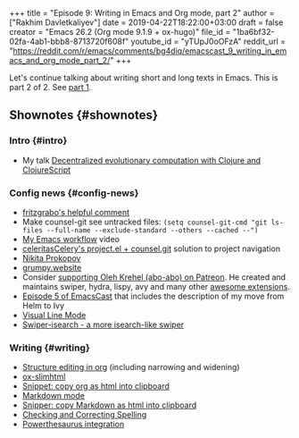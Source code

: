 +++
title = "Episode 9: Writing in Emacs and Org mode, part 2"
author = ["Rakhim Davletkaliyev"]
date = 2019-04-22T18:22:00+03:00
draft = false
creator = "Emacs 26.2 (Org mode 9.1.9 + ox-hugo)"
file_id = "1ba6bf32-02fa-4ab1-bbb8-8713720f608f"
youtube_id = "yTUpJ0oOFzA"
reddit_url = "https://reddit.com/r/emacs/comments/bg4diq/emacscast_9_writing_in_emacs_and_org_mode_part_2/"
+++

Let's continue talking about writing short and long texts in Emacs. This is part 2 of 2. See [part 1](/episode_8/).


## Shownotes {#shownotes}


### Intro {#intro}

-   My talk [Decentralized evolutionary computation with Clojure and ClojureScript](https://www.youtube.com/watch?v=Uij-BvG%5Ff58)


### Config news {#config-news}

-   [fritzgrabo's helpful comment](https://old.reddit.com/r/emacs/comments/b0jzy4/emacscast%5F8%5Fwriting%5Fin%5Femacs%5Fand%5Forg%5Fmode%5Fpart%5F1/eikvm97/)
-   Make counsel-git see untracked files:  `(setq counsel-git-cmd "git ls-files --full-name --exclude-standard --others --cached --")`
-   [My Emacs workflow](https://www.youtube.com/watch?v=CTOhosGQ2f0) video
-   [celeritasCelery's project.el + counsel.git](https://old.reddit.com/r/emacs/comments/b0jzy4/emacscast%5F8%5Fwriting%5Fin%5Femacs%5Fand%5Forg%5Fmode%5Fpart%5F1/eiiywwm/) solution to project navigation
-   [Nikita Prokopov](https://tonsky.me/)
-   [grumpy.website](https://grumpy.website/)
-   Consider [supporting Oleh Krehel (abo-abo) on Patreon](https://www.patreon.com/abo%5Fabo). He created and maintains swiper, hydra, lispy, avy and many other [awesome extensions](https://github.com/abo-abo).
-   [Episode 5 of EmacsCast](https://emacscast.org/episode%5F5/) that includes the description of my move from Helm to Ivy
-   [Visual Line Mode](https://www.gnu.org/software/emacs/manual/html%5Fnode/emacs/Visual-Line-Mode.html)
-   [Swiper-isearch - a more isearch-like swiper](https://oremacs.com/2019/04/07/swiper-isearch/)


### Writing {#writing}

-   [Structure editing in org](https://orgmode.org/manual/Structure-editing.html) (including narrowing and widening)
-   [ox-slimhtml](https://github.com/balddotcat/ox-slimhtml)
-   [Snippet: copy org as html into clipboard](https://github.com/freetonik/emacs-dotfiles#slim-html-export)
-   [Markdown mode](https://github.com/jrblevin/markdown-mode)
-   [Snipper: copy Markdown as html into clipboard](https://github.com/freetonik/emacs-dotfiles#markdown)
-   [Checking and Correcting Spelling](https://www.gnu.org/software/emacs/manual/html%5Fnode/emacs/Spelling.html)
-   [Powerthesaurus integration](https://github.com/SavchenkoValeriy/emacs-powerthesaurus)
